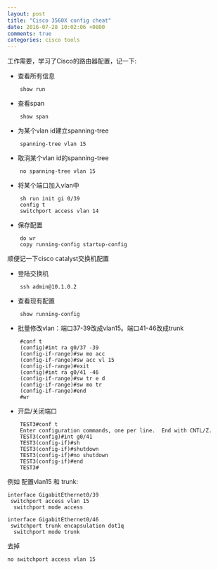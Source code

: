 ```yaml
---
layout: post
title: "Cisco 3560X config cheat"
date: 2016-07-28 10:02:06 +0800
comments: true
categories: cisco tools
---
```

工作需要，学习了Cisco的路由器配置，记一下:

* 查看所有信息

```
    show run
```

* 查看span

```
    show span
```

* 为某个vlan id建立spanning-tree

```
    spanning-tree vlan 15
```

* 取消某个vlan id的spanning-tree

```
    no spanning-tree vlan 15
```

* 将某个端口加入vlan中

```
    sh run init gi 0/39
    config t
    switchport access vlan 14
```

* 保存配置

```
    do wr
    copy running-config startup-config
```


顺便记一下cisco catalyst交换机配置

* 登陆交换机

```
    ssh admin@10.1.0.2
```

* 查看现有配置

```
    show running-config
```

* 批量修改vlan：端口37-39改成vlan15。端口41-46改成trunk

```
    #conf t
    (config)#int ra g0/37 -39
    (config-if-range)#sw mo acc
    (config-if-range)#sw acc vl 15
    (config-if-range)#exit
    (config)#int ra g0/41 -46
    (config-if-range)#sw tr e d
    (config-if-range)#sw mo tr
    (config-if-range)#end
    #wr
```

* 开启/关闭端口

```
    TEST3#conf t
    Enter configuration commands, one per line.  End with CNTL/Z.
    TEST3(config)#int g0/41
    TEST3(config-if)#sh
    TEST3(config-if)#shutdown
    TEST3(config-if)#no shutdown
    TEST3(config-if)#end
    TEST3#
```

例如 配置vlan15 和 trunk:

```
interface GigabitEthernet0/39
 switchport access vlan 15
  switchport mode access

interface GigabitEthernet0/46
 switchport trunk encapsulation dot1q
  switchport mode trunk

```

去掉

```
no switchport access vlan 15
```
